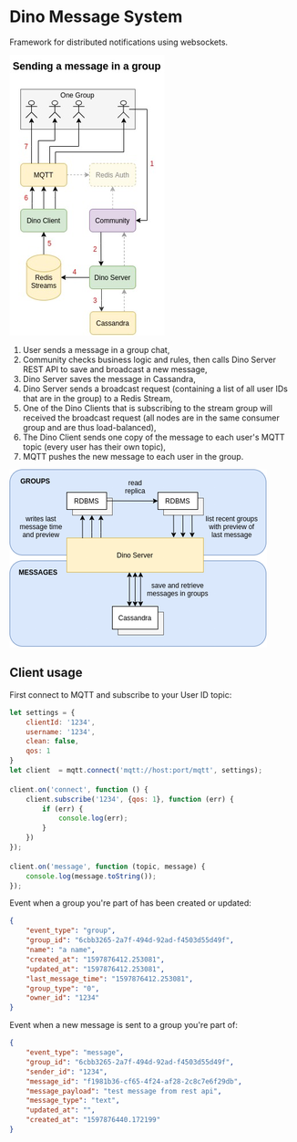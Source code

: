 # Dino Message System

Framework for distributed notifications using websockets.

![Sending a message](docs/images/send-to-group.jpg)

1. User sends a message in a group chat,
2. Community checks business logic and rules, then calls Dino Server REST API to save and broadcast a new message,
3. Dino Server saves the message in Cassandra,
4. Dino Server sends a broadcast request (containing a list of all user IDs that are in the group) to a Redis Stream,
5. One of the Dino Clients that is subscribing to the stream group will received the broadcast request (all nodes are 
in the same consumer group and are thus load-balanced),
6. The Dino Client sends one copy of the message to each user's MQTT topic (every user has their own topic),
7. MQTT pushes the new message to each user in the group.

![Storage](docs/images/storage.png)

## Client usage

First connect to MQTT and subscribe to your User ID topic:

```javascript
let settings = {
    clientId: '1234',
    username: '1234',
    clean: false,
    qos: 1
}
let client  = mqtt.connect('mqtt://host:port/mqtt', settings);

client.on('connect', function () {
    client.subscribe('1234', {qos: 1}, function (err) {
        if (err) {
            console.log(err);
        }
    })
});

client.on('message', function (topic, message) {
    console.log(message.toString());
});
```

Event when a group you're part of has been created or updated:

```json
{
	"event_type": "group",
	"group_id": "6cbb3265-2a7f-494d-92ad-f4503d55d49f",
	"name": "a name",
	"created_at": "1597876412.253081",
	"updated_at": "1597876412.253081",
	"last_message_time": "1597876412.253081",
	"group_type": "0",
	"owner_id": "1234"
}
```

Event when a new message is sent to a group you're part of:

```json
{
	"event_type": "message",
	"group_id": "6cbb3265-2a7f-494d-92ad-f4503d55d49f",
	"sender_id": "1234",
	"message_id": "f1981b36-cf65-4f24-af28-2c8c7e6f29db",
	"message_payload": "test message from rest api",
	"message_type": "text",
	"updated_at": "",
	"created_at": "1597876440.172199"
}
```
